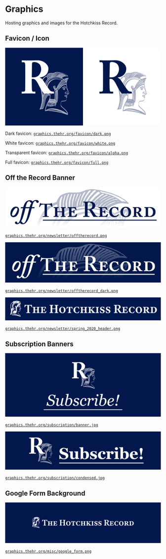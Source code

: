 # Graphics
Hosting graphics and images for the Hotchkiss Record.

## Favicon / Icon
<img src="favicon/dark.png" alt="Navy Background Square Icon" width="50%"/><img src="favicon/white.png" alt="White Background Square Icon" width="50%"/>

Dark favicon: [`graphics.thehr.org/favicon/dark.png`](https://graphics.thehr.org/favicon/dark.png)

White favicon: [`graphics.thehr.org/favicon/white.png`](https://graphics.thehr.org/favicon/white.png)

Transparent favicon: [`graphics.thehr.org/favicon/alpha.png`](https://graphics.thehr.org/favicon/alpha.png)

Full favicon: [`graphics.thehr.org/favicon/full.png`](https://graphics.thehr.org/favicon/full.png)

## Off the Record Banner
![Off the Record Banner](newsletter/offtherecord.png)

[`graphics.thehr.org/newsletter/offtherecord.png`](https://graphics.thehr.org/newsletter/offtherecord.png)

![Off the Record Dark Banner](newsletter/offtherecord_dark.png)

[`graphics.thehr.org/newsletter/offtherecord_dark.png`](https://graphics.thehr.org/newsletter/offtherecord_dark.png)

![Spring 2020 Newsletter Banner](newsletter/spring_2020_header.png)

[`graphics.thehr.org/newsletter/spring_2020_header.png`](https://graphics.thehr.org/newsletter/spring_2020_header.png)

## Subscription Banners
![Subscription Banner](subscription/banner.jpg)

[`graphics.thehr.org/subscription/banner.jpg`](https://graphics.thehr.org/subscription/banner.jpg)

![Condensed Subscription Banner](subscription/condensed.jpg)

[`graphics.thehr.org/subscription/condensed.jpg`](https://graphics.thehr.org/subscription/condensed.jpg)

## Google Form Background
![Google Form Background](misc/google_form.png)

[`graphics.thehr.org/misc/google_form.png`](https://graphics.thehr.org/misc/google_form.png)
